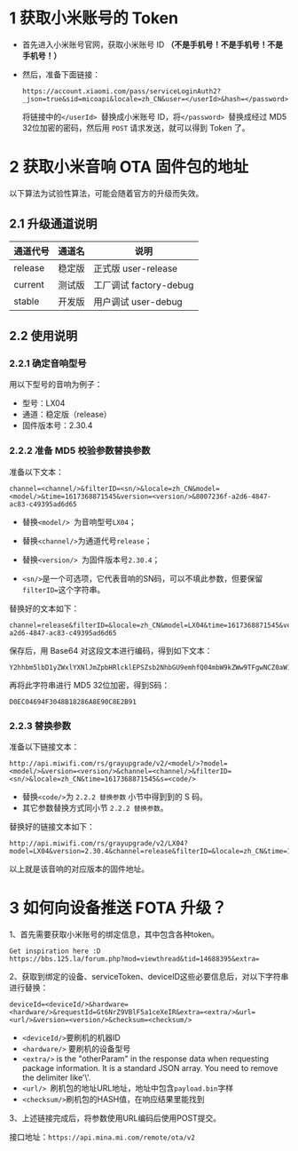 # 1 获取小米账号的 Token

- 首先进入小米账号官网，获取小米账号 ID **（不是手机号！不是手机号！不是手机号！）**

- 然后，准备下面链接：

  ```
  https://account.xiaomi.com/pass/serviceLoginAuth2?_json=true&sid=micoapi&locale=zh_CN&user=</userId>&hash=</password>
  ```

  将链接中的`</userId> `替换成小米账号 ID，将`</password> `替换成经过 MD5 32位加密的密码，然后用 `POST` 请求发送，就可以得到 Token 了。

# 2 获取小米音响 OTA 固件包的地址

以下算法为试验性算法，可能会随着官方的升级而失效。

## 2.1 升级通道说明

| 通道代号 | 通道名 | 说明                   |
| -------- | ------ | ---------------------- |
| release  | 稳定版 | 正式版 user-release    |
| current  | 测试版 | 工厂调试 factory-debug |
| stable   | 开发版 | 用户调试 user-debug    |

## 2.2 使用说明

### 2.2.1 确定音响型号

用以下型号的音响为例子：

- 型号：LX04
- 通道：稳定版（release）
- 固件版本号：2.30.4

### 2.2.2 准备 MD5 校验参数替换参数

准备以下文本：

```
channel=<channel/>&filterID=<sn/>&locale=zh_CN&model=<model/>&time=1617368871545&version=<version/>&8007236f-a2d6-4847-ac83-c49395ad6d65
```

- 替换`<model/> `为音响型号`LX04`；
- 替换`<channel/>`为通道代号`release`；

- 替换`<version/> `为固件版本号`2.30.4`；

- `<sn/>`是一个可选项，它代表音响的SN码，可以不填此参数，但要保留`filterID=`这个字符串。

替换好的文本如下：

```
channel=release&filterID=&locale=zh_CN&model=LX04&time=1617368871545&version=2.30.4&8007236f-a2d6-4847-ac83-c49395ad6d65
```

保存后，用 Base64 对这段文本进行编码，得到如下文本：

```
Y2hhbm5lbD1yZWxlYXNlJmZpbHRlcklEPSZsb2NhbGU9emhfQ04mbW9kZWw9TFgwNCZ0aW1lPTE2MTczNjg4NzE1NDUmdmVyc2lvbj0yLjMwLjQmODAwNzIzNmYtYTJkNi00ODQ3LWFjODMtYzQ5Mzk1YWQ2ZDY1
```

再将此字符串进行 MD5 32位加密，得到S码：

```
D0EC04694F3048B18286A8E90C8E2B91
```

### 2.2.3 替换参数

准备以下链接文本：

```
http://api.miwifi.com/rs/grayupgrade/v2/<model/>?model=<model/>&version=<version/>&channel=<channel/>&filterID=<sn/>&locale=zh_CN&time=1617368871545&s=<code/>
```

- 替换`<code/>`为 `2.2.2 替换参数` 小节中得到到的 S 码。
- 其它参数替换方式同小节 `2.2.2 替换参数`。

替换好的链接文本如下：

```
http://api.miwifi.com/rs/grayupgrade/v2/LX04?model=LX04&version=2.30.4&channel=release&filterID=&locale=zh_CN&time=1617368871545&s=D0EC04694F3048B18286A8E90C8E2B91
```

以上就是该音响的对应版本的固件地址。

# 3 如何向设备推送 FOTA 升级？

1、首先需要获取小米账号的绑定信息，其中包含各种token。

```
Get inspiration here :D
https://bbs.125.la/forum.php?mod=viewthread&tid=14688395&extra=
```

2、获取到绑定的设备、serviceToken、deviceID这些必要信息后，对以下字符串进行替换：


  ```
  deviceId=<deviceId/>&hardware=<hardware/>&requestId=Gt6NrZ9VBlF5a1ceXeIR&extra=<extra/>&url=<url/>&version=<version/>&checksum=<checksum/>
  ```

- `<deviceId/>`要刷机的机器ID
- `<hardware/>` 要刷机的设备型号
- `<extra/>` is the "otherParam" in the response data when requesting package information. It is a standard JSON array. You need to remove the delimiter like'\\'.
- `<url/> `刷机包的地址URL地址，地址中包含`payload.bin`字样
- `<checksum/>`刷机包的HASH值，在响应结果里能找到

3、上述链接完成后，将参数使用URL编码后使用POST提交。

接口地址：`https://api.mina.mi.com/remote/ota/v2`
